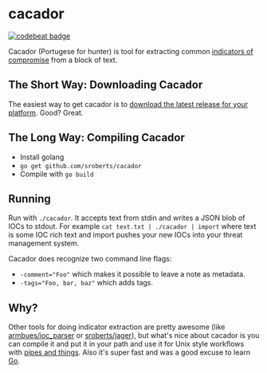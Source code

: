 # cacador

[![codebeat badge](https://codebeat.co/badges/5c1a1d71-4d26-4833-84ac-a1be85bc3bbc)](https://codebeat.co/projects/github-com-sroberts-cacador)

Cacador (Portugese for hunter) is tool for extracting common [indicators of compromise](https://en.wikipedia.org/wiki/Indicator_of_compromise) from a block of text.

## The Short Way: Downloading Cacador

The easiest way to get cacador is to [download the latest release for your platform](https://github.com/sroberts/cacador/releases). Good? Great.

## The Long Way: Compiling Cacador

- Install golang
- `go get github.com/sroberts/cacador`
- Compile with `go build`

## Running

Run with `./cacador`. It accepts text from stdin and writes a JSON blob of IOCs to stdout. For example `cat text.txt | ./cacador | import` where text is some IOC rich text and import pushes your new IOCs into your threat management system.

Cacador does recognize two command line flags:
- `-comment="Foo"` which makes it possible to leave a note as metadata.
- `-tags="Foo, bar, baz"` which adds tags.

## Why?

Other tools for doing indicator extraction are pretty awesome (like [armbues/ioc_parser](https://github.com/armbues/ioc_parser) or [sroberts/jager](https://github.com/sroberts/jager)), but what's nice about cacador is you can compile it and put it in your path and use it for Unix style workflows with [pipes and things](http://www.december.com/unix/tutor/pipesfilters.html). Also it's super fast and was a good excuse to learn [Go](http://golang.org).
